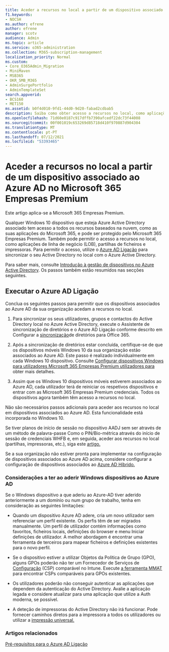 ```yaml
---
title: Aceder a recursos no local a partir de um dispositivo associado ao Azure AD no Microsoft 365 Empresas
f1.keywords:
- NOCSH
ms.author: efrene
author: efrene
manager: scotv
audience: Admin
ms.topic: article
ms.service: o365-administration
ms.collection: M365-subscription-management
localization_priority: Normal
ms.custom:
- Core_O365Admin_Migration
- MiniMaven
- MSB365
- OKR_SMB_M365
- AdminSurgePortfolio
- AdminTemplateSet
search.appverid:
- BCS160
- MET150
ms.assetid: b0f4d010-9fd1-44d0-9d20-fabad2cdbab5
description: Saiba como obter acesso a recursos no local, como aplicações de linha de negócio, partilhas de ficheiros e impressoras a partir de um Azure Active Directory dispositivo Windows 10 empresa.
ms.openlocfilehash: 71d60e0187c917dffb7390afcedf22dc73f44008
ms.sourcegitcommit: 00f001019c653269d85718d410f970887d904304
ms.translationtype: MT
ms.contentlocale: pt-PT
ms.lasthandoff: 07/12/2021
ms.locfileid: "53393465"
---
```

# <a name="access-on-premises-resources-from-an-azure-ad-joined-device-in-microsoft-365-business-premium"></a>Aceder a recursos no local a partir de um dispositivo associado ao Azure AD no Microsoft 365 Empresas Premium

Este artigo aplica-se a Microsoft 365 Empresas Premium.

Qualquer Windows 10 dispositivo que esteja Azure Active Directory associado tem acesso a todos os recursos baseados na nuvem, como as suas aplicações do Microsoft 365, e pode ser protegido pelo Microsoft 365 Empresas Premium. Também pode permitir o acesso a recursos no local, como aplicações de linha de negócio (LOB), partilhas de ficheiros e impressoras. Para permitir o acesso, utilize o [Azure AD Ligação](/azure/active-directory/connect/active-directory-aadconnect) para sincronizar o seu Active Directory no local com o Azure Active Directory.

Para saber mais, consulte [Introdução à gestão de dispositivos no Azure Active Directory](/azure/active-directory/device-management-introduction).
Os passos também estão resumidos nas secções seguintes.

## <a name="run-azure-ad-connect"></a>Executar o Azure AD Ligação

Conclua os seguintes passos para permitir que os dispositivos associados ao Azure AD da sua organização acedam a recursos no local.

1. Para sincronizar os seus utilizadores, grupos e contactos do Active Directory local no Azure Active Directory, execute o Assistente de sincronização de diretórios e o Azure AD Ligação conforme descrito em Configurar a [sincronização](../enterprise/set-up-directory-synchronization.md)de diretórios para Office 365.

2. Após a sincronização de diretórios estar concluída, certifique-se de que os dispositivos móveis Windows 10 da sua organização estão associados ao Azure AD. Este passo é realizado individualmente em cada Windows 10 dispositivo. Consulte [Configurar dispositivos Windows para utilizadores Microsoft 365 Empresas Premium utilizadores para](set-up-windows-devices.md) obter mais detalhes.

3. Assim que os Windows 10 dispositivos móveis estiverem associados ao Azure AD, cada utilizador terá de reiniciar os respetivos dispositivos e entrar com as Microsoft 365 Empresas Premium credenciais. Todos os dispositivos agora também têm acesso a recursos no local.

Não são necessários passos adicionais para aceder aos recursos no local em dispositivos associados ao Azure AD. Esta funcionalidade está incorporada no Windows 10.

Se tiver planos de início de sessão no dispositivo AADJ sem ser através de um método de palavra-passe Como o PIN/Bio-métrica através do início de sessão de credenciais WHFB e, em seguida, aceder aos recursos no local (partilhas, impressoras, etc.), siga este [artigo.](/windows/security/identity-protection/hello-for-business/hello-hybrid-aadj-sso-base)

Se a sua organização não estiver pronta para implementar na configuração de dispositivos associados ao Azure AD acima, considere configurar a configuração de dispositivos associados ao [Azure AD Híbrido.](manage-windows-devices.md)

### <a name="considerations-when-you-join-windows-devices-to-azure-ad"></a>Considerações a ter ao aderir Windows dispositivos ao Azure AD

Se o Windows dispositivo a que aderiu ao Azure-AD tiver aderido anteriormente a um domínio ou num grupo de trabalho, tenha em consideração as seguintes limitações:

- Quando um dispositivo Azure AD adere, cria um novo utilizador sem referenciar um perfil existente. Os perfis têm de ser migrados manualmente. Um perfil de utilizador contém informações como favoritos, ficheiros locais, definições do browser e menu Iniciar definições de utilizador. A melhor abordagem é encontrar uma ferramenta de terceiros para mapear ficheiros e definições existentes para o novo perfil.

- Se o dispositivo estiver a utilizar Objetos da Política de Grupo (GPO), alguns GPOs poderão não ter um Fornecedor de Serviços de [Configuração](/windows/configuration/provisioning-packages/how-it-pros-can-use-configuration-service-providers) (CSP) comparável no Intune. Execute [a ferramenta MMAT](https://www.microsoft.com/download/details.aspx?id=45520) para encontrar CSPs comparáveis para GPOs existentes.

- Os utilizadores poderão não conseguir autenticar as aplicações que dependem da autenticação do Active Directory. Avalie a aplicação legada e considere atualizar para uma aplicação que utilize a Auth moderna, se possível.

- A deteção de impressoras do Active Directory não irá funcionar. Pode fornecer caminhos diretos para a impressora a todos os utilizadores ou utilizar a [impressão universal.](/universal-print/)

### <a name="related-articles"></a>Artigos relacionados

[Pré-requisitos para o Azure AD Ligação](/azure/active-directory/hybrid/how-to-connect-install-prerequisites)
